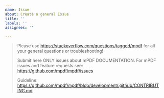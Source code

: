 ```yaml
---
name: Issue
about: Create a general Issue
title: ''
labels: ''
assignees: ''

---
```


> Please use https://stackoverflow.com/questions/tagged/mpdf for all your general questions or troubleshooting!
> 
> Submit here ONLY issues about mPDF DOCUMENTATION. For mPDF issues and feature requests see: https://github.com/mpdf/mpdf/issues
>
> Guideline: https://github.com/mpdf/mpdf/blob/development/.github/CONTRIBUTING.md
